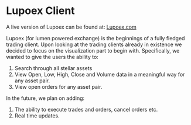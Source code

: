 # Lupoex Client

A live version of Lupoex can be found at: [Lupoex.com](http://lupoex.com)

Lupoex (for lumen powered exchange) is the beginnings of a fully fledged trading client.
Upon looking at the trading clients already in existence we decided to focus on the visualization part to begin with.
Specifically, we wanted to give the users the ability to:
1) Search through all stellar assets
2) View Open, Low, High, Close and Volume data in a meaningful way for any asset pair.
3) View open orders for any asset pair.

In the future, we plan on adding:
1) The ability to execute trades and orders, cancel orders etc.
2) Real time updates.
